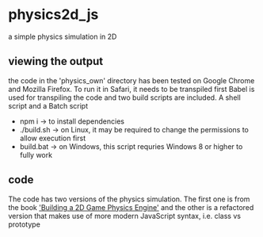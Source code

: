 # physics2d_js
a simple physics simulation in 2D

## viewing the output
the code in the 'physics_own' directory has been tested on Google Chrome and Mozilla Firefox.
To run it in Safari, it needs to be transpiled first
Babel is used for transpiling the code and two build scripts are included. A shell script and a Batch script

- npm i  -> to install dependencies
- ./build.sh -> on Linux, it may be required to change the permissions to allow execution first
- build.bat -> on Windows, this script requries Windows 8 or higher to fully work

## code
The code has two versions of the physics simulation. The first one is from the book <a href="https://www.apress.com/gp/book/9781484225820">'Building a 2D Game Physics Engine'</a> and the other is a refactored version that makes use of more modern JavaScript syntax, i.e. class vs prototype
